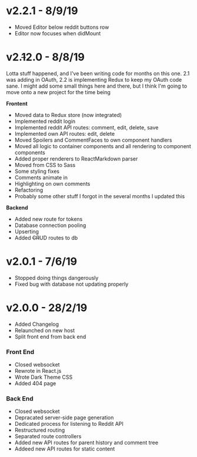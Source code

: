 # v2.2.1 - 8/9/19

* Moved Editor below reddit buttons row
* Editor now focuses when didMount

# v2.~~1~~2.0 - 8/8/19

Lotta stuff happened, and I've been writing code for months on this one. 2.1 was adding in OAuth, 2.2 is implementing Redux to keep my OAuth code sane. I might add some small things here and there, but I think I'm going to move onto a new project for the time being

**Frontent**

* Moved data to Redux store (now integrated)
* Implemented reddit login
* Implemented reddit API routes: comment, edit, delete, save
* Implemented own API routes: edit, delete
* Moved Spoilers and CommentFaces to own component handlers
* Moved all logic to container components and all rendering to component components
* Added proper renderers to ReactMarkdown parser
* Moved from CSS to Sass
* Some styling fixes
* Comments animate in
* Highlighting on own comments
* Refactoring
* Probably some other stuff I forgot in the several months I updated this

**Backend**

* Added new route for tokens
* Database connection pooling
* Upserting
* Added ~~CR~~UD routes to db

# v2.0.1 - 7/6/19

* Stopped doing things dangerously
* Fixed bug with database not updating properly

# v2.0.0 - 28/2/19

* Added Changelog
* Relaunched on new host
* Split front end from back end

### Front End

* Closed websocket
* Rewrote in React.js
* Wrote Dark Theme CSS
* Added 404 page

### Back End

* Closed websocket
* Depracated server-side page generation
* Dedicated process for listening to Reddit API
* Restructured routing
* Separated route controllers
* Added new API routes for parent history and comment tree
* Addeed new API routes for static content
